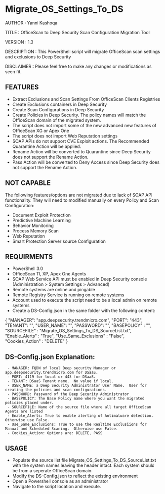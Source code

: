 # Migrate_OS_Settings_To_DS


AUTHOR		: Yanni Kashoqa

TITLE		: OfficeScan to Deep Security Scan Configuration Migration Tool

VERSION		: 1.3

DESCRIPTION	: This PowerShell script will migrate OfficeScan scan settings and exclusions to Deep Security

DISCLAIMER	: Please feel free to make any changes or modifications as seen fit.

## FEATURES
- Extract Exclusions and Scan Settings From OfficeScan Clients Registries
- Create Exclusions containers in Deep Security
- Create Scan Configurations in Deep Security
- Create Policies in Deep Security.  The policy names will match the OfficeScan domain of the migrated system.
- The script does not import some of the new advanced new features of OfficeScan XG or Apex One
- The script does not import Web Reputation settings
- SOAP APIs do not support CVE Exploit actions. The Recommended Quarantine Action will be applied.
- Rename Action will be converted to Quarantine since Deep Security does not support the Rename Action.
- Pass Action will be converted to Deny Access since Deep Security does not support the Rename Action.

## NOT CAPABLE
The following features/options are not migrated due to lack of SOAP API functionality.  They will need to modified manually on every Policy and Scan Configuration:
- Document Exploit Protection
- Predictive Machine Learning
- Behavior Monitoring
- Process Memory Scan
- Web Reputation
- Smart Protection Server source Configuration

## REQUIRMENTS
- PowerShell 3.0
- OfficeScan 11, XP, Apex One Agents
- SOAP Web Service API must be enabled in Deep Security console (Administration > System Settings > Advanced)
- Remote systems are online and pingable
- Remote Registry Service is running on remote systems
- Account used to execute the script need to be a local admin on remote systems
- Create a DS-Config.json in the same folder with the following content:

{
    "MANAGER": "app.deepsecurity.trendmicro.com",
    "PORT": "443",
    "TENANT": "",
    "USER_NAME": "",
    "PASSWORD": "",
    "BASEPOLICY" : "",
    "SOURCEFILE" : "Migrate_OS_Settings_To_DS_SourceList.txt",
    "Enable_Alerts"  : "True",
    "Use_Same_Exclusions" : "False",
    "Cookies_Action" :   "DELETE"
}


## DS-Config.json Explanation:
     - MANAGER: FQDN of local Deep security Manager or app.deepsecurity.trendmicro.com for DSaaS.
     - PORT: 4119 for local or 443 for DSaaS.
     - TENANT: DSaaS Tenant name.  No value if local.
     - USER_NAME: a Deep Security Administrator User Name.  User for creating the policies and scan configurations.
     - PASSWORD: Password of the Deep Security Administrator
     - BASEPOLICY: The Base Policy name where you want the migrated policies placed under.
     - SOURCEFILE: Name of the source file where all target OfficeScan Agents are listed
     - Enable_Alerts: True to enable alerting of Antimalware detection. Otherwise use False. 
     - Use_Same_Exclusions: True to use the Realtime Exclusiions for Manual and Scheduled Scaning.  Otherwise use False.
     - Cookies_Action: Options are: DELETE, PASS

## USAGE
- Populate the source list file Migrate_OS_Settings_To_DS_SourceList.txt with the system names leaving the header intact.
     Each system should be from a seperate OfficeScan domain
- Modify the DS-Config.json to reflect the existing environment
- Open a Powershell console as an administrator
- Navigate to the script location and execute.
